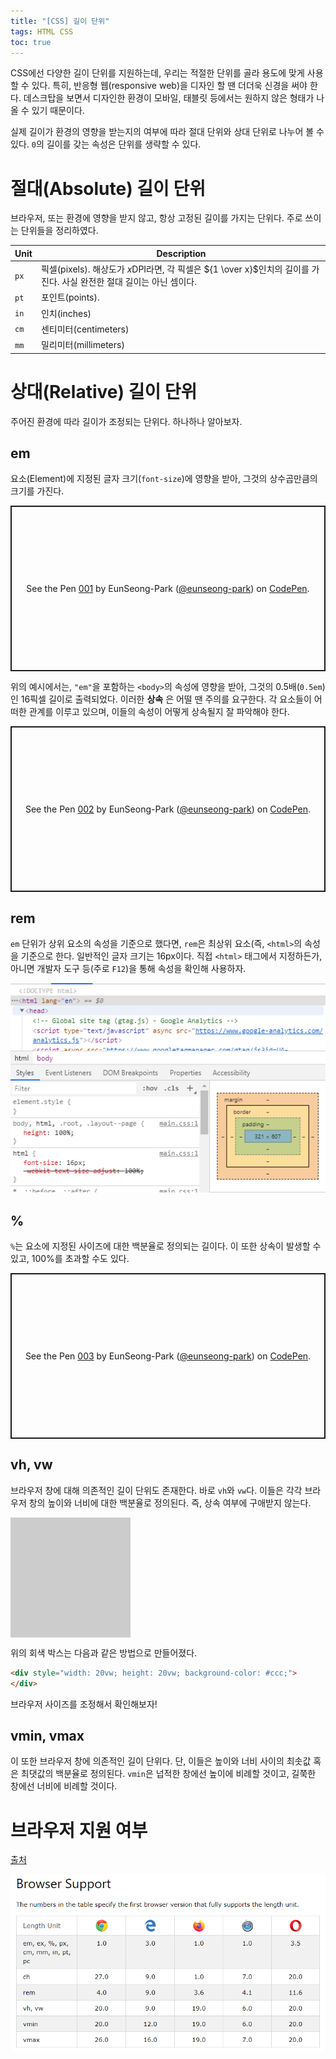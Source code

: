 ```yaml
---
title: "[CSS] 길이 단위"
tags: HTML CSS
toc: true
---
```


CSS에선 다양한 길이 단위를 지원하는데, 우리는 적절한 단위를 골라 용도에 맞게 사용할 수 있다. 특히, 반응형 웹(responsive web)을 디자인 할 땐 더더욱 신경을 써야 한다. 데스크탑을 보면서 디자인한 환경이 모바일, 태블릿 등에서는 원하지 않은 형태가 나올 수 있기 때문이다.

실제 길이가 환경의 영향을 받는지의 여부에 따라 절대 단위와 상대 단위로 나누어 볼 수 있다. `0`의 길이를 갖는 속성은 단위를 생략할 수 있다.

# 절대(Absolute) 길이 단위
브라우저, 또는 환경에 영향을 받지 않고, 항상 고정된 길이를 가지는 단위다. 주로 쓰이는 단위들을 정리하였다.

Unit | Description
---|---
`px` | 픽셀(pixels). 해상도가 $x$DPI라면, 각 픽셀은 ${1 \over x}$인치의 길이를 가진다. 사실 완전한 절대 길이는 아닌 셈이다.
`pt` | 포인트(points).
`in` | 인치(inches)
`cm` | 센티미터(centimeters)
`mm` | 밀리미터(millimeters)


# 상대(Relative) 길이 단위
주어진 환경에 따라 길이가 조정되는 단위다. 하나하나 알아보자.

## em
요소(Element)에 지정된 글자 크기(`font-size`)에 영향을 받아, 그것의 상수곱만큼의 크기를 가진다. 

<p class="codepen" data-height="265" data-theme-id="dark" data-default-tab="css,result" data-user="eunseong-park" data-slug-hash="MWaNbdv" style="height: 265px; box-sizing: border-box; display: flex; align-items: center; justify-content: center; border: 2px solid; margin: 1em 0; padding: 1em;" data-pen-title="001">
  <span>See the Pen <a href="https://codepen.io/eunseong-park/pen/MWaNbdv">
  001</a> by EunSeong-Park (<a href="https://codepen.io/eunseong-park">@eunseong-park</a>)
  on <a href="https://codepen.io">CodePen</a>.</span>
</p>

위의 예시에서는, `"em"`을 포함하는 `<body>`의 속성에 영향을 받아, 그것의 0.5배(`0.5em`)인 16픽셀 길이로 출력되었다. 이러한 __상속__ 은 어떨 땐 주의를 요구한다. 각 요소들이 어떠한 관계를 이루고 있으며, 이들의 속성이 어떻게 상속될지 잘 파악해야 한다.

<p class="codepen" data-height="265" data-theme-id="dark" data-default-tab="html,result" data-user="eunseong-park" data-slug-hash="WNQVRpO" style="height: 265px; box-sizing: border-box; display: flex; align-items: center; justify-content: center; border: 2px solid; margin: 1em 0; padding: 1em;" data-pen-title="002">
  <span>See the Pen <a href="https://codepen.io/eunseong-park/pen/WNQVRpO">
  002</a> by EunSeong-Park (<a href="https://codepen.io/eunseong-park">@eunseong-park</a>)
  on <a href="https://codepen.io">CodePen</a>.</span>
</p>

## rem
`em` 단위가 상위 요소의 속성을 기준으로 했다면, `rem`은 최상위 요소(즉, `<html>`의 속성을 기준으로 한다. 일반적인 글자 크기는 16px이다. 직접 `<html>` 태그에서 지정하든가, 아니면 개발자 도구 등(주로 `F12`)을 통해 속성을 확인해 사용하자.

![](/imgs/htmlcss/css1.png)

## %
`%`는 요소에 지정된 사이즈에 대한 백분율로 정의되는 길이다. 이 또한 상속이 발생할 수 있고, 100%를 초과할 수도 있다.

<p class="codepen" data-height="265" data-theme-id="dark" data-default-tab="css,result" data-user="eunseong-park" data-slug-hash="JjYgErV" style="height: 265px; box-sizing: border-box; display: flex; align-items: center; justify-content: center; border: 2px solid; margin: 1em 0; padding: 1em;" data-pen-title="003">
  <span>See the Pen <a href="https://codepen.io/eunseong-park/pen/JjYgErV">
  003</a> by EunSeong-Park (<a href="https://codepen.io/eunseong-park">@eunseong-park</a>)
  on <a href="https://codepen.io">CodePen</a>.</span>
</p>

## vh, vw
브라우저 창에 대해 의존적인 길이 단위도 존재한다. 바로 `vh`와 `vw`다. 이들은 각각 브라우저 창의 높이와 너비에 대한 백분율로 정의된다. 즉, 상속 여부에 구애받지 않는다.

<div style="width: 20vw; height: 20vw; background-color: #ccc;">
</div>

위의 회색 박스는 다음과 같은 방법으로 만들어졌다.

```html
<div style="width: 20vw; height: 20vw; background-color: #ccc;">
</div>
```

브라우저 사이즈를 조정해서 확인해보자!

## vmin, vmax
이 또한 브라우저 창에 의존적인 길이 단위다. 단, 이들은 높이와 너비 사이의 최솟값 혹은 최댓값의 백분율로 정의된다. `vmin`은 넙적한 창에선 높이에 비례할 것이고, 길쭉한 창에선 너비에 비례할 것이다.


# 브라우저 지원 여부

[출처](https://www.w3schools.com/cssref/css_units.asp)

![](/imgs/htmlcss/css2.png)

<script async src="https://static.codepen.io/assets/embed/ei.js"></script>



